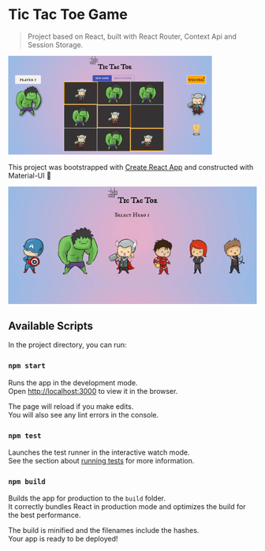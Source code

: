 # Tic Tac Toe Game

> Project based on React, built with React Router, Context Api and Session Storage.

 <img src="public/game-img.png" height="200" alt="Screenshot"/>

This project was bootstrapped with [Create React App](https://github.com/facebook/create-react-app) and constructed with Material-UI 🔨

![Tic Tac Toe Game Demo](public/demo.gif)

## Available Scripts

In the project directory, you can run:

### `npm start`

Runs the app in the development mode.<br />
Open [http://localhost:3000](http://localhost:3000) to view it in the browser.

The page will reload if you make edits.<br />
You will also see any lint errors in the console.

### `npm test`

Launches the test runner in the interactive watch mode.<br />
See the section about [running tests](https://facebook.github.io/create-react-app/docs/running-tests) for more information.

### `npm build`

Builds the app for production to the `build` folder.<br />
It correctly bundles React in production mode and optimizes the build for the best performance.

The build is minified and the filenames include the hashes.<br />
Your app is ready to be deployed!
